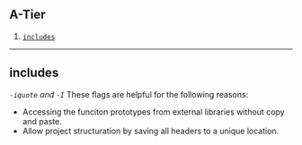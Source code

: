 ## A-Tier

1. [`includes`](#includes)

___ 

## includes
_`-iquote` and `-I`_ 
These flags are helpful for the following reasons:
- Accessing the funciton prototypes from external libraries without copy and paste. 
- Allow project structuration by saving all headers to a unique location.
